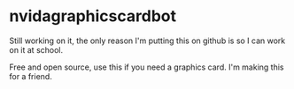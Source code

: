 # nvidagraphicscardbot

Still working on it, the only reason I'm putting this on github is so I can work on it at school.

Free and open source, use this if you need a graphics card. I'm making this for a friend.